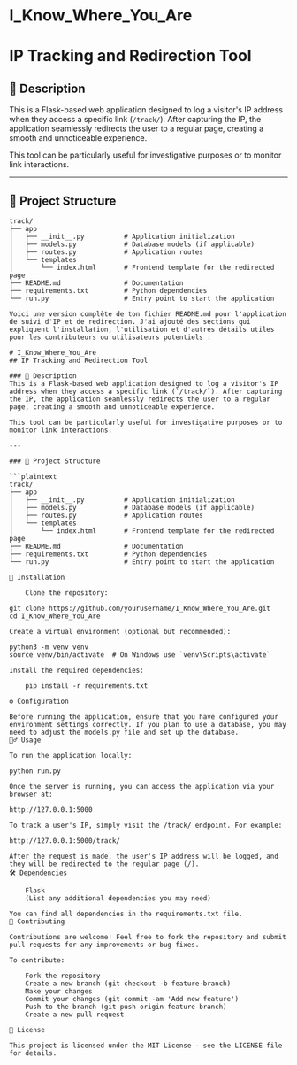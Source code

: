 # I_Know_Where_You_Are
# IP Tracking and Redirection Tool

## 📝 Description
This is a Flask-based web application designed to log a visitor's IP address when they access a specific link (`/track/`). After capturing the IP, the application seamlessly redirects the user to a regular page, creating a smooth and unnoticeable experience.

This tool can be particularly useful for investigative purposes or to monitor link interactions.

---

## 📂 Project Structure

```plaintext
track/
├── app
│   ├── __init__.py          # Application initialization
│   ├── models.py            # Database models (if applicable)
│   ├── routes.py            # Application routes
│   └── templates
│       └── index.html       # Frontend template for the redirected page
├── README.md                # Documentation
├── requirements.txt         # Python dependencies
└── run.py                   # Entry point to start the application

Voici une version complète de ton fichier README.md pour l'application de suivi d'IP et de redirection. J'ai ajouté des sections qui expliquent l'installation, l'utilisation et d'autres détails utiles pour les contributeurs ou utilisateurs potentiels :

# I_Know_Where_You_Are
## IP Tracking and Redirection Tool

### 📝 Description
This is a Flask-based web application designed to log a visitor's IP address when they access a specific link (`/track/`). After capturing the IP, the application seamlessly redirects the user to a regular page, creating a smooth and unnoticeable experience.

This tool can be particularly useful for investigative purposes or to monitor link interactions.

---

### 📂 Project Structure

```plaintext
track/
├── app
│   ├── __init__.py          # Application initialization
│   ├── models.py            # Database models (if applicable)
│   ├── routes.py            # Application routes
│   └── templates
│       └── index.html       # Frontend template for the redirected page
├── README.md                # Documentation
├── requirements.txt         # Python dependencies
└── run.py                   # Entry point to start the application

🚀 Installation

    Clone the repository:

git clone https://github.com/yourusername/I_Know_Where_You_Are.git
cd I_Know_Where_You_Are

Create a virtual environment (optional but recommended):

python3 -m venv venv
source venv/bin/activate  # On Windows use `venv\Scripts\activate`

Install the required dependencies:

    pip install -r requirements.txt

⚙️ Configuration

Before running the application, ensure that you have configured your environment settings correctly. If you plan to use a database, you may need to adjust the models.py file and set up the database.
🏃‍♂️ Usage

To run the application locally:

python run.py

Once the server is running, you can access the application via your browser at:

http://127.0.0.1:5000

To track a user's IP, simply visit the /track/ endpoint. For example:

http://127.0.0.1:5000/track/

After the request is made, the user's IP address will be logged, and they will be redirected to the regular page (/).
🛠️ Dependencies

    Flask
    (List any additional dependencies you may need)

You can find all dependencies in the requirements.txt file.
🤝 Contributing

Contributions are welcome! Feel free to fork the repository and submit pull requests for any improvements or bug fixes.

To contribute:

    Fork the repository
    Create a new branch (git checkout -b feature-branch)
    Make your changes
    Commit your changes (git commit -am 'Add new feature')
    Push to the branch (git push origin feature-branch)
    Create a new pull request

📝 License

This project is licensed under the MIT License - see the LICENSE file for details.
